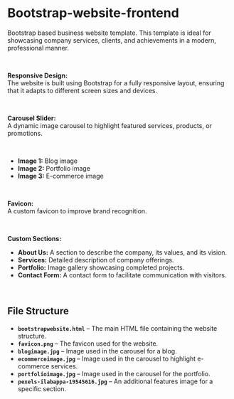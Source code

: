 # Bootstrap-website-frontend

<p>Bootstrap based business website template. This template is ideal for showcasing company services, clients, and achievements in a modern, professional manner.</p>

<br>

**Responsive Design:**  
The website is built using Bootstrap for a fully responsive layout, ensuring that it adapts to different screen sizes and devices.

<br>

**Carousel Slider:**  
A dynamic image carousel to highlight featured services, products, or promotions.

<br>

- **Image 1:** Blog image  
- **Image 2:** Portfolio image  
- **Image 3:** E-commerce image  

<br>

**Favicon:**  
A custom favicon to improve brand recognition.

<br>

**Custom Sections:**

- **About Us:** A section to describe the company, its values, and its vision.
- **Services:** Detailed description of company offerings.
- **Portfolio:** Image gallery showcasing completed projects.
- **Contact Form:** A contact form to facilitate communication with visitors.

<br>

## File Structure

- **`bootstrapwebsite.html`** – The main HTML file containing the website structure.
- **`favicon.png`** – The favicon used for the website.
- **`blogimage.jpg`** – Image used in the carousel for a blog.
- **`ecommerceimage.jpg`** – Image used in the carousel to highlight e-commerce services.
- **`portfolioimage.jpg`** – Image used in the carousel for the portfolio.
- **`pexels-ilabappa-19545616.jpg`** – An additional features image for a specific section.

<br>
